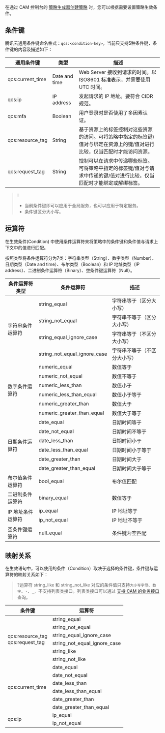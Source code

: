 在通过 CAM 控制台的 [策略生成器创建策略](https://cloud.tencent.com/document/product/598/37739#.E6.8C.89.E7.AD.96.E7.95.A5.E7.94.9F.E6.88.90.E5.99.A8.E5.88.9B.E5.BB.BA) 时，您可以根据需要设置策略生效条件。


## 条件键

腾讯云通用条件键命名格式：`qcs:<condition-key>`，当前只支持5种条件键，条件键的内容及描述如下：


| 通用条件键       | 类型          | 描述                                                         |
| ---------------- | ------------- | ------------------------------------------------------------ |
| qcs:current_time | Date and time | Web Server 接收到请求的时间。以 ISO8601 标准表示，并需要使用 UTC 时间。 |
| qcs:ip           | IP address    | 发起请求的 IP 地址。要符合 CIDR 规范。                       |
| qcs:mfa          | Boolean       | 用户登录时是否使用了多因素认证。                             |
| qcs:resource_tag | String        | 基于资源上的标签控制对这些资源的访问。可将策略中指定的标签键/值对与绑定在资源上的键/值对进行比较，仅当匹配时才能访问资源。 |
| qcs:request_tag  | String        | 控制可以在请求中传递哪些标签。可将策略中指定的标签键/值对与请求中传递的键/值对进行比较，仅当匹配时才能绑定或解绑标签。 |

>!
>- 当前条件键即可以应用于全局服务，也可以应用于特定服务。
>- 条件键区分大小写。





## 运算符

在生效条件(Condition) 中使用条件运算符来将策略中的条件键和条件值与请求上下文中的值进行匹配。

按照类型将条件运算符分为7类：字符串类型（String）、数字类型（Number）、日期类型（Date and time）、布尔类型（Boolean）和 IP 地址类型（IP address）、二进制条件运算符（Binary）、空条件键运算符（Null）。



<table>
<thead>
<tr>
<th>条件运算符类型</th>
<th>条件运算符</th>
<th>描述</th>
</tr>
</thead>
<tbody><tr>
<td rowspan="4">字符串条件运算符</td>
<td>string_equal</td>
<td>字符串等于（区分大小写）</td>
</tr>
<tr>
<td>string_not_equal</td>
<td>字符串不等于（区分大小写）</td>
</tr>
<tr>
<td>string_equal_ignore_case</td>
<td>字符串等于（不区分大小写）</td>
</tr>
<tr>
<td>string_not_equal_ignore_case</td>
<td>字符串不等于（不区分大小写）</td>
</tr>
<tr>
<td rowspan="6">数字条件运算符</td>
<td>numeric_equal</td>
<td>数值等于</td>
</tr>
<tr>
<td>numeric_not_equal</td>
<td>数值不等于</td>
</tr>
<tr>
<td>numeric_less_than</td>
<td>数值小于</td>
</tr>
<tr>
<td>numeric_less_than_equal</td>
<td>数值小于等于</td>
</tr>
<tr>
<td>numeric_greater_than</td>
<td>数值大于</td>
</tr>
<tr>
<td>numeric_greater_than_equal</td>
<td>数值大于等于</td>
</tr>
<tr>
<td  rowspan="6">日期条件运算符</td>
<td>date_equal</td>
<td>日期时间等于</td>
</tr>
<tr>
<td>date_not_equal</td>
<td>日期时间不等于</td>
</tr>
<tr>
<td>date_less_than</td>
<td>日期时间小于</td>
</tr>
<tr>
<td>date_less_than_equal</td>
<td>日期时间小于等于</td>
</tr>
<tr>
<td>date_greater_than</td>
<td>日期时间大于</td>
</tr>
<tr>
<td>date_greater_than_equal</td>
<td>日期时间大于等于</td>
</tr>
<tr>
<td>布尔值条件运算符</td>
<td>bool_equal</td>
<td>布尔值匹配</td>
</tr>
<tr>
<td>二进制条件运算符</td>
<td>binary_equal</td>
<td>数值等于</td>
</tr>
<tr>
<td rowspan="2">IP 地址条件运算符</td>
<td>ip_equal</td>
<td>IP 地址等于</td>
</tr>
<tr>
<td>ip_not_equal</td>
<td>IP 地址不等于</td>
</tr>
<tr>
<td>空条件键运算符</td>
<td>null_equal</td>
<td>条件键为空匹配</td>
</tr>
</tbody></table>

## 映射关系
在生效语句中，可以使用的条件（Condition）取决于选择的条件键，条件键与运算符的映射关系如下：
>?运算符 string_like 和 string_not_like 对应的条件值只支持`大小写字母`、`数字`、`-`、`_`，不支持列表类接口。列表类接口可以通过 [支持 CAM 的业务接口](https://cloud.tencent.com/document/product/598/67350) 查询。

<table>
<thead>
<tr>
<th>条件键</th>
<th>运算符</th>
</tr>
</thead>
<tbody><tr>
<td rowspan="6">qcs:resource_tag<br>qcs:request_tag</td>
<td>string_equal</td>
</tr>
<tr>
<td>string_not_equal</td>
</tr>
<tr>
<td>string_equal_ignore_case</td>
</tr>
<tr>
<td>string_not_equal_ignore_case</td>
</tr>
<tr>
<td>string_like</td>
</tr>
<tr>
<td>string_not_like</td>
</tr>
<tr>
<td rowspan="6">qcs:current_time</td>
<td>date_equal</td>
</tr>
<tr>
<td>date_not_equal</td>
</tr>
<tr>
<td>date_less_than</td>
</tr>
<tr>
<td>date_less_than_equal</td>
</tr>
<tr>
<td>date_greater_than</td>
</tr>
<tr>
<td>date_greater_than_equal</td>
</tr>
<tr>
<td rowspan="2">qcs:ip</td>
<td>ip_equal</td>
</tr>
<tr>
<td>ip_not_equal</td>
</tr>
</tbody></table>


